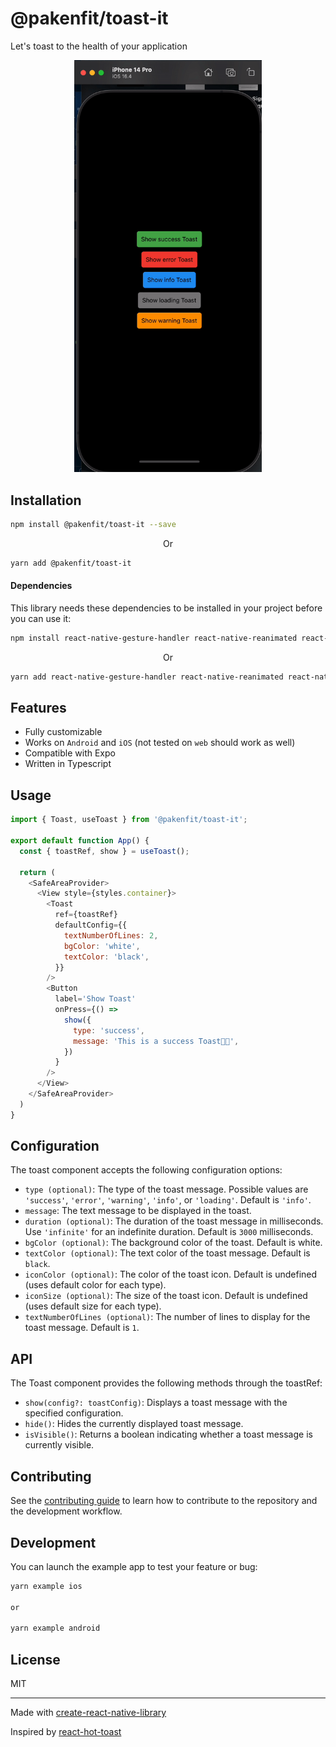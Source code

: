 # @pakenfit/toast-it

Let's toast to the health of your application

<p align='center'>
  <img src='./screenshots/demo.gif' width="300">
</p>


## Installation

```sh
npm install @pakenfit/toast-it --save
```

<p align="center">Or</p>

```sh
yarn add @pakenfit/toast-it
```

#### Dependencies
This library needs these dependencies to be installed in your project before you can use it:

```sh
npm install react-native-gesture-handler react-native-reanimated react-native-safe-area-context --save
```
<p align="center">Or</p>

```sh
yarn add react-native-gesture-handler react-native-reanimated react-native-safe-area-context
```

## Features

- Fully customizable
- Works on `Android` and `iOS` (not tested on `web` should work as well)
- Compatible with Expo
- Written in Typescript


## Usage

```js
import { Toast, useToast } from '@pakenfit/toast-it';

export default function App() {
  const { toastRef, show } = useToast();

  return (
    <SafeAreaProvider>
      <View style={styles.container}>
        <Toast
          ref={toastRef}
          defaultConfig={{
            textNumberOfLines: 2,
            bgColor: 'white',
            textColor: 'black',
          }}
        />
        <Button
          label='Show Toast'
          onPress={() =>
            show({
              type: 'success',
              message: 'This is a success Toast🤙🏽',
            })
          }
        />
      </View>
    </SafeAreaProvider>
  )
}


```

## Configuration
The toast component accepts the following configuration options:

- `type (optional)`: The type of the toast message. Possible values are `'success'`, `'error'`, `'warning'`, `'info'`, or `'loading'`. Default is `'info'`.
- `message`: The text message to be displayed in the toast.
- `duration (optional)`: The duration of the toast message in milliseconds. Use `'infinite'` for an indefinite duration. Default is `3000` milliseconds.
- `bgColor (optional)`: The background color of the toast. Default is white.
- `textColor (optional)`: The text color of the toast message. Default is `black`.
- `iconColor (optional)`: The color of the toast icon. Default is undefined (uses default color for each type).
- `iconSize (optional)`: The size of the toast icon. Default is undefined (uses default size for each type).
- `textNumberOfLines (optional)`: The number of lines to display for the toast message. Default is `1`.



## API
The Toast component provides the following methods through the toastRef:

- `show(config?: toastConfig)`: Displays a toast message with the specified configuration.
- `hide()`: Hides the currently displayed toast message.
- `isVisible()`: Returns a boolean indicating whether a toast message is currently visible.


## Contributing

See the [contributing guide](CONTRIBUTING.md) to learn how to contribute to the repository and the development workflow.

## Development

You can launch the example app to test your feature or bug:

```sh
yarn example ios

or

yarn example android
```

## License

MIT

---

Made with [create-react-native-library](https://github.com/callstack/react-native-builder-bob)

Inspired by [react-hot-toast](https://github.com/timolins/react-hot-toast)
